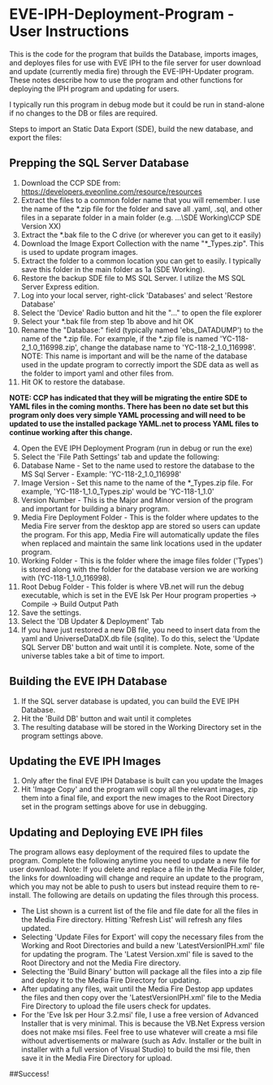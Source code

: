 # EVE-IPH-Deployment-Program - User Instructions

This is the code for the program that builds the Database, imports images,  and deployes files for use with EVE IPH to the file server for user download and update (currently media fire) through the EVE-IPH-Updater program. These notes describe how to use the program and other functions for deploying the IPH program and updating for users.

I typically run this program in debug mode but it could be run in stand-alone if no changes to the DB or files are required. 

Steps to import an Static Data Export (SDE), build the new database, and export the files:
## Prepping the SQL Server Database
1. Download the CCP SDE from: https://developers.eveonline.com/resource/resources 
  1. Extract the files to a common folder name that you will remember. I use the name of the *.zip file for the folder and save all .yaml, .sql, and other files in a separate folder in a main folder (e.g. ...\SDE Working\CCP SDE Version XX)
  2. Extract the *.bak file to the C drive (or wherever you can get to it easily)
2. Download the Image Export Collection with the name "*_Types.zip". This is used to update program images.
  1. Extract the folder to a common location you can get to easily. I typically save this folder in the main folder as 1a (SDE Working).
3. Restore the backup SDE file to MS SQL Server. I utilize the MS SQL Server Express edition. 
  1. Log into your local server, right-click 'Databases' and select 'Restore Database'
  2. Select the 'Device' Radio button and hit the "..." to open the file explorer
  3. Select your *.bak file from step 1b above and hit OK
  4. Rename the "Database:" field (typically named 'ebs_DATADUMP') to the name of the *.zip file. For example, if the *.zip file is named 'YC-118-2_1.0_116998.zip', change the database name to 'YC-118-2_1.0_116998'. NOTE: This name is important and will be the name of the database used in the update program to correctly import the SDE data as well as the folder to import yaml and other files from.
  5. Hit OK to restore the database.

**NOTE: CCP has indicated that they will be migrating the entire SDE to YAML files in the coming months. There has been no date set but this program only does very simple YAML processing and will need to be updated to use the installed package YAML.net to process YAML files to continue working after this change.**

4. Open the EVE IPH Deployment Program (run in debug or run the exe)
5. Select the 'File Path Settings' tab and update the following:
  1. Database Name - Set to the name used to restore the database to the MS Sql Server - Example: 'YC-118-2_1.0_116998'
  2. Image Version - Set this name to the name of the *_Types.zip file. For example, 'YC-118-1_1.0_Types.zip' would be 'YC-118-1_1.0'
  3. Version Number - This is the Major and Minor version of the program and important for building a binary program. 
  4. Media Fire Deployment Folder - This is the folder where updates to the Media Fire server from the desktop app are stored so users can update the program. For this app, Media Fire will automatically update the files when replaced and maintain the same link locations used in the updater program.
  5. Working Folder - This is the folder where the image files folder ('Types') is stored along with the folder for the database version we are working with (YC-118-1_1.0_116998). 
  6. Root Debug Folder - This folder is where VB.net will run the debug executable, which is set in the EVE Isk Per Hour program properties -> Compile -> Build Output Path
  7. Save the settings.
  8. Select the 'DB Updater & Deployment' Tab
  9. If you have just restored a new DB file, you need to insert data from the yaml and UniverseDataDX.db file (sqlite). To do this, select the 'Update SQL Server DB' button and wait until it is complete. Note, some of the universe tables take a bit of time to import.

## Building the EVE IPH Database
1. If the SQL server database is updated, you can build the EVE IPH Database.
2. Hit the 'Build DB' button and wait until it completes
3. The resulting database will be stored in the Working Directory set in the program settings above.

## Updating the EVE IPH Images
1. Only after the final EVE IPH Database is built can you update the Images
2. Hit 'Image Copy' and the program will copy all the relevant images, zip them into a final file, and export the new images to the Root Directory set in the program settings above for use in debugging.

## Updating and Deploying EVE IPH files

The program allows easy deployment of the required files to update the program. Complete the following anytime you need to update a new file for user download. Note: If you delete and replace a file in the Media File folder, the links for downloading will change and require an update to the program, which you may not be able to push to users but instead require them to re-install. The following are details on updating the files through this process.

- The List shown is a current list of the file and file date for all the files in the Media Fire directory. Hitting 'Refresh List' will refresh any files updated.
- Selecting 'Update Files for Export' will copy the necessary files from the Working and Root Directories and build a new 'LatestVersionIPH.xml' file for updating the program. The 'Latest Version.xml' file is saved to the Root Directory and not the Media Fire directory.
- Selecting the 'Build Binary' button will package all the files into a zip file and deploy it to the Media Fire Directory for updating.
- After updating any files, wait until the Media Fire Destop app updates the files and then copy over the 'LatestVersionIPH.xml' file to the Media Fire Directory to upload the file users check for updates.
- For the 'Eve Isk per Hour 3.2.msi' file, I use a free version of Advanced Installer that is very minimal. This is because the VB.Net Express version does not make msi files. Feel free to use whatever will create a msi file without advertisements or malware (such as Adv. Installer or the built in installer with a full version of Visual Studio) to build the msi file, then save it in the Media Fire Directory for upload.


##Success!
